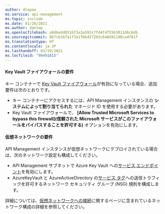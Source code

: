 ```yaml
---
author: dlepow
ms.service: api-management
ms.topic: include
ms.date: 01/26/2021
ms.author: danlep
ms.openlocfilehash: a9dbedd8516f3a3a592c7fd4f4f5563011d6c6db
ms.sourcegitcommit: 867cb1b7a1f3a1f0b427282c648d411d0ca4f81f
ms.translationtype: HT
ms.contentlocale: ja-JP
ms.lasthandoff: 03/19/2021
ms.locfileid: "99491015"
---
```

#### <a name="requirements-for-key-vault-firewall"></a>Key Vault ファイアウォールの要件

キー コンテナーで [Key Vault ファイアウォール](../articles/key-vault/general/network-security.md)が有効になっている場合、追加要件は次のとおりです。

* キー コンテナーにアクセスするには、API Management インスタンスの **システムによって割り当てられた** マネージド ID を使用する必要があります。
* Key Vault ファイアウォールで、 **[Allow Trusted Microsoft Services to bypass this firewall]\(信頼された Microsoft サービスがこのファイアウォールをバイパスすることを許可する\)** オプションを有効にします。

#### <a name="virtual-network-requirements"></a>仮想ネットワークの要件

API Management インスタンスが仮想ネットワークにデプロイされている場合は、次のネットワーク設定も構成してください。

* API Management サブネットで Azure Key Vault への[サービス エンドポイント](../articles/key-vault/general/overview-vnet-service-endpoints.md)を有効にします。
* AzureKeyVault と AzureActiveDirectory の[サービス タグ](../articles/virtual-network/service-tags-overview.md)への送信トラフィックを許可するネットワーク セキュリティ グループ (NSG) 規則を構成します。 

詳細については、[仮想ネットワークへの接続](../articles/api-management/api-management-using-with-vnet.md#-common-network-configuration-issues)に関するページに含まれているネットワーク構成の詳細を参照してください。